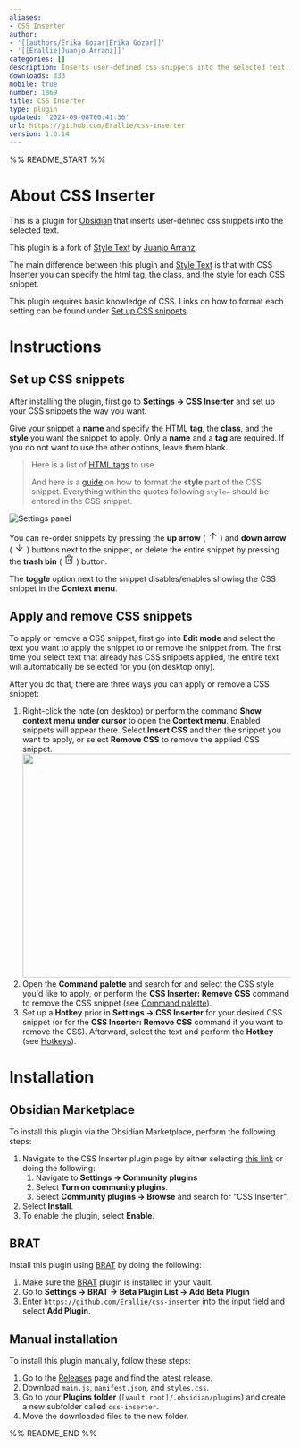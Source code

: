 ```yaml
---
aliases:
- CSS Inserter
author:
- '[[authors/Erika Gozar|Erika Gozar]]'
- '[[Erallie|Juanjo Arranz]]'
categories: []
description: Inserts user-defined css snippets into the selected text.
downloads: 333
mobile: true
number: 1869
title: CSS Inserter
type: plugin
updated: '2024-09-08T00:41:36'
url: https://github.com/Erallie/css-inserter
version: 1.0.14
---
```


%% README_START %%

# About CSS Inserter
This is a plugin for [Obsidian](https://obsidian.md/) that inserts user-defined css snippets into the selected text.

This plugin is a fork of [Style Text](https://obsidian.md/plugins?id=style-text) by [Juanjo Arranz](https://github.com/juanjoarranz).

The main difference between this plugin and [Style Text](https://obsidian.md/plugins?id=style-text) is that with CSS Inserter you can specify the html tag, the class, and the style for each CSS snippet.

This plugin requires basic knowledge of CSS. Links on how to format each setting can be found under [Set up CSS snippets](#set-up-css-snippets).
# Instructions
## Set up CSS snippets
After installing the plugin, first go to **Settings → CSS Inserter** and set up your CSS snippets the way you want.

Give your snippet a **name** and specify the HTML **tag**, the **class**, and the **style** you want the snippet to apply. Only a **name** and a **tag** are required. If you do not want to use the other options, leave them blank.

> Here is a list of [HTML tags](https://www.w3schools.com/tags/default.asp) to use.
> 
> And here is a [guide](https://www.w3schools.com/html/html_styles.asp) on how to format the **style** part of the CSS snippet.
> Everything within the quotes following `style=` should be entered in the CSS snippet.

![Settings panel](./Attachments/settings-panel.png#interface)

You can re-order snippets by pressing the **up arrow** ( <svg xmlns="http://www.w3.org/2000/svg" width="18" height="18" viewBox="0 0 24 24" fill="none" stroke="currentColor" stroke-width="1.5" stroke-linecap="round" stroke-linejoin="round" class="lucide lucide-arrow-up"><path d="m5 12 7-7 7 7"/><path d="M12 19V5"/></svg> ) and **down arrow** ( <svg xmlns="http://www.w3.org/2000/svg" width="18" height="18" viewBox="0 0 24 24" fill="none" stroke="currentColor" stroke-width="1.5" stroke-linecap="round" stroke-linejoin="round" class="lucide lucide-arrow-down"><path d="M12 5v14"/><path d="m19 12-7 7-7-7"/></svg> ) buttons next to the snippet, or delete the entire snippet by pressing the **trash bin** ( <svg xmlns="http://www.w3.org/2000/svg" width="18" height="18" viewBox="0 0 24 24" fill="none" stroke="currentColor" stroke-width="1.5" stroke-linecap="round" stroke-linejoin="round" class="lucide lucide-trash-2"><path d="M3 6h18"/><path d="M19 6v14c0 1-1 2-2 2H7c-1 0-2-1-2-2V6"/><path d="M8 6V4c0-1 1-2 2-2h4c1 0 2 1 2 2v2"/><line x1="10" x2="10" y1="11" y2="17"/><line x1="14" x2="14" y1="11" y2="17"/></svg> ) button.

The **toggle** option next to the snippet disables/enables showing the CSS snippet in the **Context menu**.
## Apply and remove CSS snippets
To apply or remove a CSS snippet, first go into **Edit mode** and select the text you want to apply the snippet to or remove the snippet from. The first time you select text that already has CSS snippets applied, the entire text will automatically be selected for you (on desktop only).

After you do that, there are three ways you can apply or remove a CSS snippet:
1. Right-click the note (on desktop) or perform the command **Show context menu under cursor** to open the **Context menu**. Enabled snippets will appear there. Select **Insert CSS** and then the snippet you want to apply, or select **Remove CSS** to remove the applied CSS snippet.<br><img src="./Attachments/context-menu.png#interface" width=578px height=400px>
2. Open the **Command palette** and search for and select the CSS style you'd like to apply, or perform the **CSS Inserter: Remove CSS** command to remove the CSS snippet (see [Command palette](https://help.obsidian.md/Plugins/Command+palette)).
3. Set up a **Hotkey** prior in **Settings → CSS Inserter** for your desired CSS snippet (or for the **CSS Inserter: Remove CSS** command if you want to remove the CSS). Afterward, select the text and perform the **Hotkey** (see [Hotkeys](https://help.obsidian.md/User+interface/Hotkeys)).
# Installation
## Obsidian Marketplace
To install this plugin via the Obsidian Marketplace, perform the following steps:
1. Navigate to the CSS Inserter plugin page by either selecting [this link](https://obsidian.md/plugins?id=css-inserter) or doing the following:
	1. Navigate to **Settings → Community plugins**
	2. Select **Turn on community plugins**.
	3. Select **Community plugins → Browse** and search for "CSS Inserter".
2. Select **Install**.
3. To enable the plugin, select **Enable**.
## BRAT
Install this plugin using [BRAT](https://obsidian.md/plugins?id=obsidian42-brat) by doing the following:
1. Make sure the [BRAT](https://obsidian.md/plugins?id=obsidian42-brat) plugin is installed in your vault.
2. Go to **Settings → BRAT → Beta Plugin List → Add Beta Plugin**
3. Enter `https://github.com/Erallie/css-inserter` into the input field and select **Add Plugin**.
## Manual installation
To install this plugin manually, follow these steps:
1. Go to the [Releases](https://github.com/Erallie/css-inserter/releases) page and find the latest release.
2. Download `main.js`, `manifest.json`, and `styles.css`.
3. Go to your **Plugins folder** (`[vault root]/.obsidian/plugins`) and create a new subfolder called `css-inserter`.
4. Move the downloaded files to the new folder.

%% README_END %%